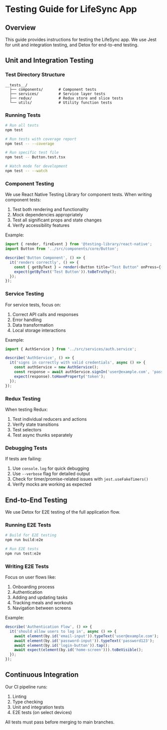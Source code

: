 # Testing Guide for LifeSync App

## Overview
This guide provides instructions for testing the LifeSync app. We use Jest for unit and integration testing, and Detox for end-to-end testing.

## Unit and Integration Testing

### Test Directory Structure
```
__tests__/
  ├── components/       # Component tests
  ├── services/         # Service layer tests
  ├── redux/            # Redux store and slice tests
  └── utils/            # Utility function tests
```

### Running Tests
```bash
# Run all tests
npm test

# Run tests with coverage report
npm test -- --coverage

# Run specific test file
npm test -- Button.test.tsx

# Watch mode for development
npm test -- --watch
```

### Component Testing
We use React Native Testing Library for component tests. When writing component tests:
1. Test both rendering and functionality
2. Mock dependencies appropriately
3. Test all significant props and state changes
4. Verify accessibility features

Example:
```typescript
import { render, fireEvent } from '@testing-library/react-native';
import Button from '../src/components/core/Button';

describe('Button Component', () => {
  it('renders correctly', () => {
    const { getByText } = render(<Button title="Test Button" onPress={() => {}} />);
    expect(getByText('Test Button')).toBeTruthy();
  });
});
```

### Service Testing
For service tests, focus on:
1. Correct API calls and responses
2. Error handling
3. Data transformation
4. Local storage interactions

Example:
```typescript
import { AuthService } from '../src/services/auth.service';

describe('AuthService', () => {
  it('signs in correctly with valid credentials', async () => {
    const authService = new AuthService();
    const response = await authService.signIn('user@example.com', 'password123');
    expect(response).toHaveProperty('token');
  });
});
```

### Redux Testing
When testing Redux:
1. Test individual reducers and actions
2. Verify state transitions
3. Test selectors
4. Test async thunks separately

### Debugging Tests
If tests are failing:
1. Use `console.log` for quick debugging
2. Use `--verbose` flag for detailed output
3. Check for timer/promise-related issues with `jest.useFakeTimers()`
4. Verify mocks are working as expected

## End-to-End Testing
We use Detox for E2E testing of the full application flow.

### Running E2E Tests
```bash
# Build for E2E testing
npm run build:e2e

# Run E2E tests
npm run test:e2e
```

### Writing E2E Tests
Focus on user flows like:
1. Onboarding process
2. Authentication
3. Adding and updating tasks
4. Tracking meals and workouts
5. Navigation between screens

Example:
```javascript
describe('Authentication Flow', () => {
  it('should allow users to log in', async () => {
    await element(by.id('email-input')).typeText('user@example.com');
    await element(by.id('password-input')).typeText('password123');
    await element(by.id('login-button')).tap();
    await expect(element(by.id('home-screen'))).toBeVisible();
  });
});
```

## Continuous Integration
Our CI pipeline runs:
1. Linting
2. Type checking
3. Unit and integration tests
4. E2E tests (on select devices)

All tests must pass before merging to main branches.
